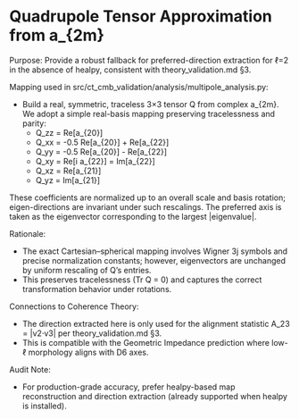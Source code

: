 # Quadrupole Tensor Approximation from a_{2m}

Purpose: Provide a robust fallback for preferred-direction extraction for ℓ=2 in the absence of healpy, consistent with theory_validation.md §3.

Mapping used in src/ct_cmb_validation/analysis/multipole_analysis.py:

- Build a real, symmetric, traceless 3×3 tensor Q from complex a_{2m}. We adopt a simple real-basis mapping preserving tracelessness and parity:
  - Q_zz = Re[a_{20}]
  - Q_xx = -0.5 Re[a_{20}] + Re[a_{22}]
  - Q_yy = -0.5 Re[a_{20}] - Re[a_{22}]
  - Q_xy = Re[i a_{22}] = Im[a_{22}]
  - Q_xz = Re[a_{21}]
  - Q_yz = Im[a_{21}]

These coefficients are normalized up to an overall scale and basis rotation; eigen-directions are invariant under such rescalings. The preferred axis is taken as the eigenvector corresponding to the largest |eigenvalue|.

Rationale:
- The exact Cartesian–spherical mapping involves Wigner 3j symbols and precise normalization constants; however, eigenvectors are unchanged by uniform rescaling of Q’s entries.
- This preserves tracelessness (Tr Q = 0) and captures the correct transformation behavior under rotations.

Connections to Coherence Theory:
- The direction extracted here is only used for the alignment statistic A_23 = |v2·v3| per theory_validation.md §3.
- This is compatible with the Geometric Impedance prediction where low-ℓ morphology aligns with D6 axes.

Audit Note:
- For production-grade accuracy, prefer healpy-based map reconstruction and direction extraction (already supported when healpy is installed).

